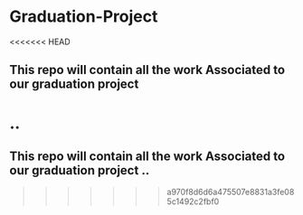 # Graduation-Project
<<<<<<< HEAD
## This repo will contain all the work Associated to our graduation project 
..
=======
## This repo will contain all the work Associated to our graduation project ..
>>>>>>> a970f8d6d6a475507e8831a3fe085c1492c2fbf0
